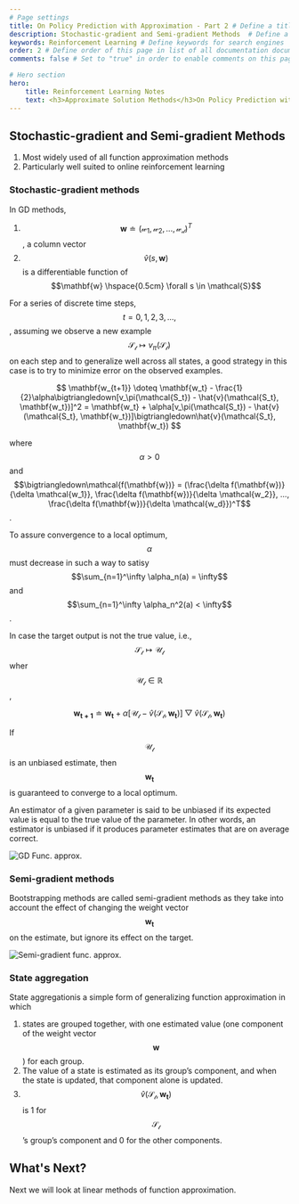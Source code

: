 ```yaml
---
# Page settings
title: On Policy Prediction with Approximation - Part 2 # Define a title of your page
description: Stochastic-gradient and Semi-gradient Methods  # Define a description of your page
keywords: Reinforcement Learning # Define keywords for search engines
order: 2 # Define order of this page in list of all documentation documents
comments: false # Set to "true" in order to enable comments on this page. Make sure you properly setup "disqus_forum_shortname" variable in "_config.yml"

# Hero section
hero:
    title: Reinforcement Learning Notes
    text: <h3>Approximate Solution Methods</h3>On Policy Prediction with Approximation
---
```


## Stochastic-gradient and Semi-gradient Methods

1. Most widely used of all function approximation methods
2. Particularly well suited to online reinforcement learning

### Stochastic-gradient methods

In GD methods, 
1. $$ \mathbf{w} \doteq (\mathcal{w_1}, \mathcal{w_2}, ..., \mathcal{w_d})^T$$, a column vector
2. $$\hat{v}(s, \mathbf{w})$$ is a differentiable function of $$\mathbf{w} \hspace{0.5cm} \forall s \in \mathcal{S}$$

For a series of discrete time steps, $$t=0,1,2,3,...,$$, assuming we observe a new example $$\mathcal{S_t} \mapsto v_\pi(\mathcal{S_t})$$ on each step and to generalize well across all states, a good strategy in this case is to try to minimize error on the observed examples.

$$
    \mathbf{w_{t+1}} \doteq \mathbf{w_t} - \frac{1}{2}\alpha\bigtriangledown[v_\pi(\mathcal{S_t}) - \hat{v}(\mathcal{S_t}, \mathbf{w_t})]^2 = \mathbf{w_t} + \alpha[v_\pi(\mathcal{S_t}) - \hat{v}(\mathcal{S_t}, \mathbf{w_t})]\bigtriangledown\hat{v}(\mathcal{S_t}, \mathbf{w_t})
$$

where $$\alpha > 0$$ and $$\bigtriangledown\mathcal{f(\mathbf{w})} = (\frac{\delta f(\mathbf{w})}{\delta \mathcal{w_1}}, \frac{\delta f(\mathbf{w})}{\delta \mathcal{w_2}}, ..., \frac{\delta f(\mathbf{w})}{\delta \mathcal{w_d}})^T$$.

To assure convergence to a local optimum, $$\alpha$$ must decrease in such a way to satisy $$\sum_{n=1}^\infty \alpha_n(a) = \infty$$ and $$\sum_{n=1}^\infty \alpha_n^2(a) < \infty$$.

In case the target output is not the true value, i.e., $$\mathcal{S_t} \mapsto \mathcal{U_t}$$ wher $$\mathcal{U_t} \in \mathbb{R}$$,

$$
    \mathbf{w_{t+1}} \doteq \mathbf{w_t} + \alpha[\mathcal{U_t} - \hat{v}(\mathcal{S_t}, \mathbf{w_t})]\bigtriangledown\hat{v}(\mathcal{S_t}, \mathbf{w_t})
$$

If $$\mathcal{U_t}$$ is an unbiased estimate, then $$\mathbf{w_t}$$ is guaranteed to converge to a local optimum.

<div class="callout callout--info">
    <p> An estimator of a given parameter is said to be unbiased if its expected value is equal to the true value of the parameter. In other words, an estimator is unbiased if it produces parameter estimates that are on average correct.</p>
</div>

![GD Func. approx.](https://res.cloudinary.com/de34f8lhj/image/upload/v1598306468/GD_FA_swlsoo.jpg)

### Semi-gradient methods

Bootstrapping methods are called semi-gradient methods as they take into account the effect of changing the weight vector $$\mathbf{w_t}$$ on the estimate, but ignore its effect on the target.

![Semi-gradient func. approx.](https://res.cloudinary.com/de34f8lhj/image/upload/v1598306983/SG_FA_q1mcyb.jpg)

### State aggregation

State aggregationis a simple form of generalizing function approximation in which 

1. states are grouped together, with one estimated value (one component of the weight vector $$\mathbf{w}$$) for each group. 
2. The value of a state is estimated as its group’s component, and when the state is updated, that component alone is updated. 
3. $$\hat{v}(\mathcal{S_t},\mathbf{w_t})$$ is 1 for $$\mathcal{S_t}$$’s group’s component and 0 for the other components.

## What's Next?

Next we will look at linear methods of function approximation.